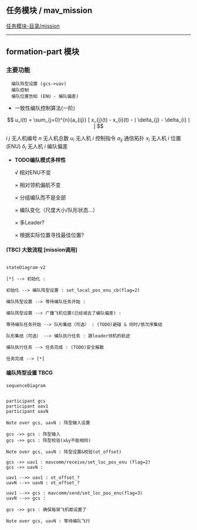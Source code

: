
## 任务模块 / mav_mission

[任务模块-目录/mission](././../Readme_mission.md)

---
## formation-part 模块


### 主要功能

```
  编队阵型设置 (gcs->uav)
  编队控制 
  编队位置告知 (ENU - 编队偏差)
```

- 一致性编队控制算法(一阶)

$$ u_i(t) = \sum_{j=0}^{n}{a_{ij}} [ x_{j}(t) - x_{i}(t) - ( \delta_{j} - \delta_{i} ) ] $$

$i$ $j$       无人机编号
$n$           无人机总数 
$u_i$         无人机 $i$ 控制指令
$a_{ij}$      通信拓扑
$x_{i}$       无人机 $i$ 位置 (ENU)
$\delta_{i}$  无人机 $i$ 编队偏差

- **TODO编队模式多样性** 

  √ 相对ENU不变
  
  × 相对领机偏航不变

  × 分组编队而不是全部
  
  × 编队变化（尺度大小/队形状态…）

  × 多Leader?
    
  × 根据实际位置寻找最佳位置?


#### (TBC) 大致流程 [mission调用]

```Mermaid

stateDiagram-v2

[*] --> 初始化 : 

初始化 --> 编队阵型设置 : set_local_pos_enu_cb(flag=2)

编队阵型设置 --> 等待编队任务开始 : 

编队阵型设置 --> 广播飞机位置(已经减去了编队偏差) : 

等待编队任务开始 --> 队形集结（可选） : (TODO)避碰 & 同时/依次序集结 

队形集结（可选） --> 编队执行任务 : 跟leader领机的航迹

编队执行任务 --> 任务完成 : (TODO)安全解散

任务完成 --> [*]

```

#### 编队阵型设置 TBCG

```Merma5id
sequenceDiagram


participant gcs
participant uav1
participant uavN

Note over gcs, uavN : 阵型输入设置

gcs ->> gcs : 阵型输入
gcs ->> gcs : 阵型校验(x&y不能相同)

Note over gcs, uavN : 阵型设置&校验(ot_offset)

gcs ->> uav1 : mavcomm/receive/set_loc_pos_enu (flag=2)
gcs ->> uavN : 

uav1 -->> uav1 : ot_offset_?
uavN -->> uavN : ot_offset_?

uav1 -->> gcs : mavcomm/send/set_loc_pos_enu(flag=3)
uavN -->> gcs : 

gcs ->> gcs : 确保每架飞机都设置了 

Note over gcs, uavN : 等待编队飞行

```



